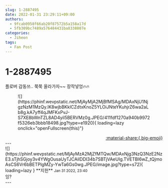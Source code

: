 ```yaml
---
slug: 1-2887495
date: 2022-01-31 23:29:11+09:00
authors:
  - 9fcab0958f66ab20f87572b5a158a17d
  - 5fb309bc7489a576484431ba8338807e
categories:
  - Jiheon
tags:
  - Fan Post
---
```


# 1-2887495

<div class="post-container" markdown="1">
<div class="content-container md-sidebar__scrollwrap" markdown="1">

플로버 감동쓰.. 쭉쭉 올라가자~~ 장작넣엉🔥🔥
<figure markdown="1">
![](https://phinf.wevpstatic.net/MjAyMjA2MjBfMSAg/MDAxNjU1NjgzNzM1MzQy.lK8wjbBKklCZdtxKnoZ5YLOiJNteYKuhjrZ6wa2aLb8g.kA7yff4qJMFKxPvJ-S7XE8bWnTZL8AD4yil5BERVMz0g.JPEG/411fdf1270a940b9972f5326eb3bbb18498.jpg?type=e1920){ loading=lazy onclick="openFullscreen(this)"}
</figure>


</div>
</div>

<div style="text-align: right;" markdown="1">
<a href="https://weverse.io/fromis9/fanpost/1-2887495" style="text-align: right;">:material-share:{.big-emoji}</a>
</div>
---

<div class="comments-container md-sidebar__scrollwrap" markdown="1">
<div class="comment" markdown="1">
<div class='id-container' markdown="1">
![](https://phinf.wevpstatic.net/MjAyMzA2MjZfMTQw/MDAxNjg3NzQ3NzE2NzE3.sTjhSGjoy3v4YWgOusaUyTJCAiIDDI34b7SBTjVAeUIg.TVETBI6wZ_tQjmoAsCS6Vr6bBETPlgMZy-YwTa6Gs0wg.JPEG/image.jpg?type=s72){ loading=lazy }
**<span class="artist">지헌</span>** <small>Jan 31 2022, 23:40</small><br>
</div>
<div class='comment-body' markdown="1">
잉?
</div>
</div>
</div>
---
